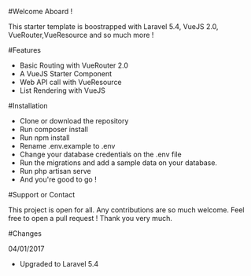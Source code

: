 #Welcome Aboard !

This starter template is boostrapped with Laravel 5.4, VueJS 2.0, VueRouter,VueResource and so much more !

#Features

- Basic Routing with VueRouter 2.0
- A VueJS Starter Component
- Web API call with VueResource
- List Rendering with VueJS

#Installation

- Clone or download the repository
- Run composer install
- Run npm install
- Rename .env.example to .env
- Change your database credentials on the .env file
- Run the migrations and add a sample data on your database.
- Run php artisan serve
- And you're good to go !

#Support or Contact

This project is open for all. Any contributions are so much welcome. Feel free to open a pull request ! Thank you very much.

#Changes

04/01/2017

- Upgraded to Laravel 5.4



